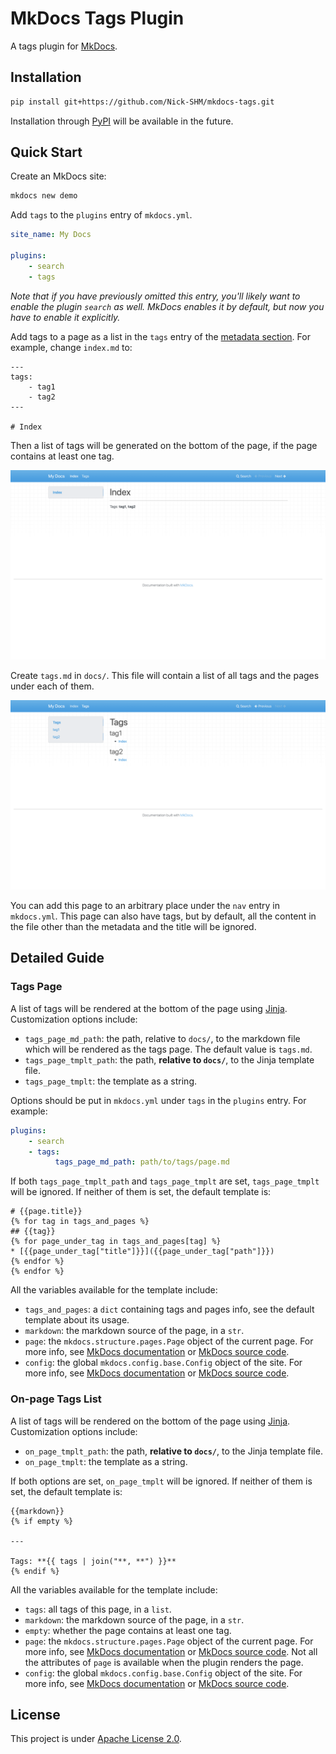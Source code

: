 # MkDocs Tags Plugin

A tags plugin for [MkDocs](https://www.mkdocs.org).

## Installation

```bash
pip install git+https://github.com/Nick-SHM/mkdocs-tags.git
```

Installation through [PyPI](https://pypi.org) will be available in the future.

## Quick Start

Create an MkDocs site:

```bash
mkdocs new demo
```

Add `tags` to the `plugins` entry of `mkdocs.yml`.

```yaml
site_name: My Docs

plugins:
    - search
    - tags
```

_Note that if you have previously omitted this entry, you'll likely want to enable the plugin `search` as well. MkDocs enables it by default, but now you have to enable it explicitly._

Add tags to a page as a list in the `tags` entry of the [metadata section](https://www.mkdocs.org/user-guide/writing-your-docs/#meta-data). For example, change `index.md` to:

```
---
tags:
    - tag1
    - tag2
---

# Index
```

Then a list of tags will be generated on the bottom of the page, if the page contains at least one tag.

![On-page tag list](img/demo-index.png)

Create `tags.md` in `docs/`. This file will contain a list of all tags and the pages under each of them.

![Tags page](img/demo-tags-page.png)

You can add this page to an arbitrary place under the `nav` entry in `mkdocs.yml`. This page can also have tags, but by default, all the content in the file other than the metadata and the title will be ignored.

## Detailed Guide

### Tags Page

A list of tags will be rendered at the bottom of the page using [Jinja](https://jinja.palletsprojects.com). Customization options include:

-   `tags_page_md_path`: the path, relative to `docs/`, to the markdown file which will be rendered as the tags page. The default value is `tags.md`.
-   `tags_page_tmplt_path`: the path, **relative to `docs/`**, to the Jinja template file.
-   `tags_page_tmplt`: the template as a string.

Options should be put in `mkdocs.yml` under `tags` in the `plugins` entry. For example:

```yaml
plugins:
    - search
    - tags:
          tags_page_md_path: path/to/tags/page.md
```

If both `tags_page_tmplt_path` and `tags_page_tmplt` are set, `tags_page_tmplt` will be ignored. If neither of them is set, the default template is:

```jinja
# {{page.title}}
{% for tag in tags_and_pages %}
## {{tag}}
{% for page_under_tag in tags_and_pages[tag] %}
* [{{page_under_tag["title"]}}]({{page_under_tag["path"]}})
{% endfor %}
{% endfor %}
```

All the variables available for the template include:

-   `tags_and_pages`: a `dict` containing tags and pages info, see the default template about its usage.
-   `markdown`: the markdown source of the page, in a `str`.
-   `page`: the `mkdocs.structure.pages.Page` object of the current page. For more info, see [MkDocs documentation](https://www.mkdocs.org/user-guide/custom-themes/#page) or [MkDocs source code](https://github.com/mkdocs/mkdocs/blob/master/mkdocs/structure/pages.py).
-   `config`: the global `mkdocs.config.base.Config` object of the site. For more info, see [MkDocs documentation](https://www.mkdocs.org/user-guide/custom-themes/#config) or [MkDocs source code](https://github.com/mkdocs/mkdocs/blob/master/mkdocs/config/base.py).

### On-page Tags List

A list of tags will be rendered on the bottom of the page using [Jinja](https://jinja.palletsprojects.com). Customization options include:

-   `on_page_tmplt_path`: the path, **relative to `docs/`**, to the Jinja template file.
-   `on_page_tmplt`: the template as a string.

If both options are set, `on_page_tmplt` will be ignored. If neither of them is set, the default template is:

```jinja
{{markdown}}
{% if empty %}

---

Tags: **{{ tags | join("**, **") }}**
{% endif %}
```

All the variables available for the template include:

-   `tags`: all tags of this page, in a `list`.
-   `markdown`: the markdown source of the page, in a `str`.
-   `empty`: whether the page contains at least one tag.
-   `page`: the `mkdocs.structure.pages.Page` object of the current page. For more info, see [MkDocs documentation](https://www.mkdocs.org/user-guide/custom-themes/#page) or [MkDocs source code](https://github.com/mkdocs/mkdocs/blob/master/mkdocs/structure/pages.py). Not all the attributes of `page` is available when the plugin renders the page.
-   `config`: the global `mkdocs.config.base.Config` object of the site. For more info, see [MkDocs documentation](https://www.mkdocs.org/user-guide/custom-themes/#config) or [MkDocs source code](https://github.com/mkdocs/mkdocs/blob/master/mkdocs/config/base.py).

## License

This project is under [Apache License 2.0](LICENSE).
